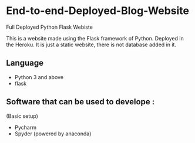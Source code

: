 # End-to-end-Deployed-Blog-Website
Full Deployed Python Flask Webiste

This is a website made using the Flask framework of Python. Deployed in the Heroku.
It is just a static website, there is not database added in it.

## Language  
- Python 3 and above
- flask

## Software that can be used to develope :
(Basic setup)
- Pycharm
- Spyder (powered by anaconda)










